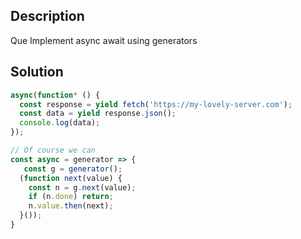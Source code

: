 ## Description
Que  Implement async await using generators
## Solution
```javascript
async(function* () {
  const response = yield fetch('https://my-lovely-server.com'); 
  const data = yield response.json();
  console.log(data);
});

// Of course we can
const async = generator => {
   const g = generator();
  (function next(value) {
    const n = g.next(value);
    if (n.done) return;
    n.value.then(next);
  }());
}
```